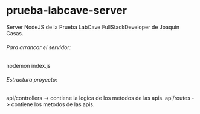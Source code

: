 # prueba-labcave-server
Server NodeJS de la Prueba LabCave FullStackDeveloper de Joaquin Casas.

###### Para arrancar el servidor:
nodemon index.js

###### Estructura proyecto:
api/controllers -> contiene la logica de los metodos de las apis.
api/routes      -> contiene los metodos de las apis.